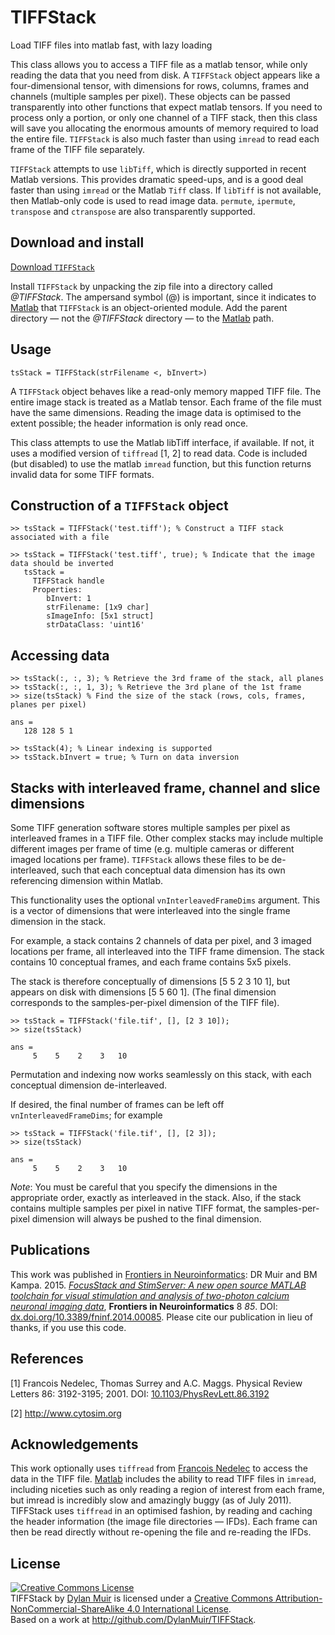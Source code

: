 # TIFFStack
Load TIFF files into matlab fast, with lazy loading

This class allows you to access a TIFF file as a matlab tensor, while
only reading the data that you need from disk. A `TIFFStack` object
appears like a four-dimensional tensor, with dimensions for rows,
columns, frames and channels (multiple samples per pixel). These objects
can be passed transparently into other functions that expect matlab
tensors. If you need to process only a portion, or only one channel of a
TIFF stack, then this class will save you allocating the enormous
amounts of memory required to load the entire file. `TIFFStack` is also
much faster than using `imread` to read each frame of the TIFF file
separately.

`TIFFStack` attempts to use `libTiff`, which is directly supported
in recent Matlab versions. This provides dramatic speed-ups, and is a good deal faster than using `imread` or
the Matlab `Tiff` class. If `libTiff` is not available, then Matlab-only
code is used to read image data. `permute`, `ipermute`, `transpose` and
`ctranspose` are also transparently supported.

## Download and install

[Download `TIFFStack`]

 Install `TIFFStack` by unpacking the zip file into a directory called
*@TIFFStack*. The ampersand symbol (@) is important, since it indicates
to [Matlab] that `TIFFStack` is an object-oriented module. Add the parent
directory &mdash; not the *@TIFFStack* directory &mdash; to the [Matlab] path.

## Usage

    tsStack = TIFFStack(strFilename <, bInvert>)

A `TIFFStack` object behaves like a read-only memory mapped TIFF file.
The entire image stack is treated as a Matlab tensor. Each frame of the
file must have the same dimensions. Reading the image data is optimised
to the extent possible; the header information is only read once.

This class attempts to use the Matlab libTiff interface, if available.
If not, it uses a modified version of `tiffread` \[1, 2\] to read data.
Code is included (but disabled) to use the matlab `imread` function, but
this function returns invalid data for some TIFF formats.

## Construction of a `TIFFStack` object

    >> tsStack = TIFFStack('test.tiff'); % Construct a TIFF stack associated with a file

    >> tsStack = TIFFStack('test.tiff', true); % Indicate that the image data should be inverted 
       tsStack = 
         TIFFStack handle 
         Properties: 
            bInvert: 1 
            strFilename: [1x9 char] 
            sImageInfo: [5x1 struct] 
            strDataClass: 'uint16'

## Accessing data

    >> tsStack(:, :, 3); % Retrieve the 3rd frame of the stack, all planes 
    >> tsStack(:, :, 1, 3); % Retrieve the 3rd plane of the 1st frame 
    >> size(tsStack) % Find the size of the stack (rows, cols, frames, planes per pixel)

    ans = 
       128 128 5 1

    >> tsStack(4); % Linear indexing is supported 
    >> tsStack.bInvert = true; % Turn on data inversion

## Stacks with interleaved frame, channel and slice dimensions

Some TIFF generation software stores multiple samples per pixel as
interleaved frames in a TIFF file. Other complex stacks may include
multiple different images per frame of time (e.g. multiple cameras or
different imaged locations per frame). `TIFFStack` allows these files to be
de-interleaved, such that each conceptual data dimension has its own
referencing dimension within Matlab.

This functionality uses the optional `vnInterleavedFrameDims` argument.
This is a vector of dimensions that were interleaved into the single
frame dimension in the stack.

For example, a stack contains 2 channels of data per pixel, and 3 imaged
locations per frame, all interleaved into the TIFF frame dimension. The
stack contains 10 conceptual frames, and each frame contains 5x5 pixels.

The stack is therefore conceptually of dimensions [5 5 2 3 10 1], but
appears on disk with dimensions [5 5 60 1]. (The final dimension
corresponds to the samples-per-pixel dimension of the TIFF file).

```
>> tsStack = TIFFStack('file.tif', [], [2 3 10]);
>> size(tsStack)

ans =
     5    5    2    3   10
```


Permutation and indexing now works seamlessly on this stack, with each
conceptual dimension de-interleaved.

If desired, the final number of frames can be left off
`vnInterleavedFrameDims`; for example

```
>> tsStack = TIFFStack('file.tif', [], [2 3]);
>> size(tsStack)

ans =
     5    5    2    3   10
```

*Note*: You must be careful that you specify the dimensions in the
appropriate order, exactly as interleaved in the stack. Also, if the stack
contains multiple samples per pixel in native TIFF format, the
samples-per-pixel dimension will always be pushed to the final dimension.

## Publications

This work was published in [Frontiers in Neuroinformatics]: DR Muir and
BM Kampa. 2015. *[FocusStack and StimServer: A new open source MATLAB
toolchain for visual stimulation and analysis of two-photon calcium
neuronal imaging data](http://dx.doi.org/10.3389/fninf.2014.00085)*, **Frontiers in Neuroinformatics** 8 *85*. DOI: [dx.doi.org/10.3389/fninf.2014.00085](http://dx.doi.org/10.3389/fninf.2014.00085).
Please cite our publication in lieu of thanks, if you use this code.

## References

\[1\] Francois Nedelec, Thomas Surrey and A.C. Maggs. Physical Review
Letters 86: 3192-3195; 2001. DOI: [10.1103/PhysRevLett.86.3192]

\[2\] <http://www.cytosim.org>

## Acknowledgements

This work optionally uses `tiffread` from [Francois Nedelec] to access the data in
the TIFF file. [Matlab] includes the ability to read TIFF files in
`imread`, including niceties such as only reading a region of interest
from each frame, but imread is incredibly slow and amazingly buggy (as
of July 2011). TIFFStack uses `tiffread` in an optimised fashion, by
reading and caching the header information (the image file directories —
IFDs). Each frame can then be read directly without re-opening the file
and re-reading the IFDs.

## License
<a rel="license" href="http://creativecommons.org/licenses/by-nc-sa/4.0/"><img alt="Creative Commons License" style="border-width:0" src="https://i.creativecommons.org/l/by-nc-sa/4.0/80x15.png" /></a><br /><span xmlns:dct="http://purl.org/dc/terms/" property="dct:title">TIFFStack</span> by <a xmlns:cc="http://creativecommons.org/ns#" href="http://dylan-muir.com" property="cc:attributionName" rel="cc:attributionURL">Dylan Muir</a> is licensed under a <a rel="license" href="http://creativecommons.org/licenses/by-nc-sa/4.0/">Creative Commons Attribution-NonCommercial-ShareAlike 4.0 International License</a>.<br />Based on a work at <a xmlns:dct="http://purl.org/dc/terms/" href="http://github.com/DylanMuir/TIFFStack" rel="dct:source">http://github.com/DylanMuir/TIFFStack</a>.

  [Frontiers in Neuroinformatics]: http://www.frontiersin.org/neuroinformatics
  [FFSS]: http://journal.frontiersin.org/Journal/10.3389/fninf.2014.00085
  [10.1103/PhysRevLett.86.3192]: //dx.doi.org/10.1103/PhysRevLett.86.3192
  [Francois Nedelec]: http://www.cytosim.org
  [Matlab]: http://mathworks.com/
  [Download `TIFFStack`]: /resources/code/TIFFStack.zip
  [Matlab]: http://mathworks.com/
